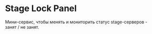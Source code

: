# Stage Lock Panel

Мини-сервис, чтобы менять и мониторить статус stage-серверов - занят / не занят.